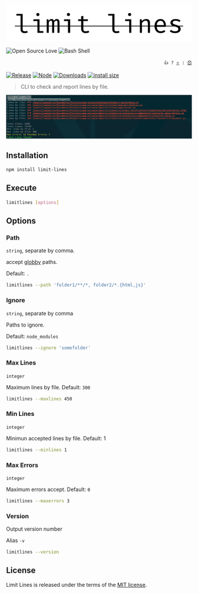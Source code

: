 <p align="center">
<img src="./docs/logo.svg" alt="limit lines" width="600">
<p>

![Open Source Love](https://badges.frapsoft.com/os/v3/open-source.svg) <img src="https://badges.frapsoft.com/bash/v1/bash-150x25.png?v=103" alt="Bash Shell" width="120">

<p align="right">
  <code> 👍 ? <a href="https://github.com/tiagoporto/limit-lines/stargazers">⭐</a> : <a href="https://github.com/tiagoporto/limit-lines/issues">😞</a></code>
</p>

[![Release](https://img.shields.io/npm/v/limit-lines.svg?style=flat-square&label=release)](https://github.com/tiagoporto/limit-lines/releases)
[![Node](https://img.shields.io/node/v/limit-lines.svg?style=flat-square)](https://www.npmjs.com/package/limit-lines)
[![Downloads](https://img.shields.io/npm/dt/limit-lines.svg?style=flat-square)](https://www.npmjs.com/package/limit-lines)
[![install size](https://packagephobia.now.sh/badge?p=limit-lines)](https://packagephobia.now.sh/result?p=limit-lines)

<!-- [![Coverage Status](https://img.shields.io/coveralls/tiagoporto/limit-lines.svg?style=flat-square)](https://coveralls.io/github/tiagoporto/limit-lines) -->
<!-- [![Mutation testing cover](https://badge.stryker-mutator.io/github.com/tiagoporto/limit-lines/main)](https://stryker-mutator.github.io) -->

> CLI to check and report lines by file.

![Screenshot](./docs/Screenshot.png)

## Installation

```bash
npm install limit-lines
```

## Execute

```bash
limitlines [options]
```

## Options

### Path

`string`, separate by comma.

accept [globby](https://github.com/sindresorhus/globby) paths.

Default: `.`

```bash
limitlines --path 'folder1/**/*, folder2/*.{html,js}'
```

### Ignore

`string`, separate by comma

Paths to ignore.

Default: `node_modules`

```bash
limitlines --ignore 'somefolder'
```

### Max Lines

`integer`

Maximum lines by file. Default: `300`

```bash
limitlines --maxlines 450
```

### Min Lines

`integer`

Minimun accepted lines by file. Default: 1

```bash
limitlines --minlines 1
```

### Max Errors

`integer`

Maximum errors accept. Default: `0`

```bash
limitlines --maxerrors 3
```

### Version

Output version number

Alias `-v`

```bash
limitlines --version
```

## License

Limit Lines is released under the terms of the [MIT license](https://github.com/tiagoporto/limit-lines/blob/main/LICENSE).

